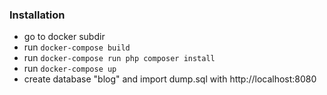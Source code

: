 ### Installation
- go to docker subdir
- run ```docker-compose build```
- run ```docker-compose run php composer install```
- run ```docker-compose up```
- create database "blog" and import dump.sql with http://localhost:8080


